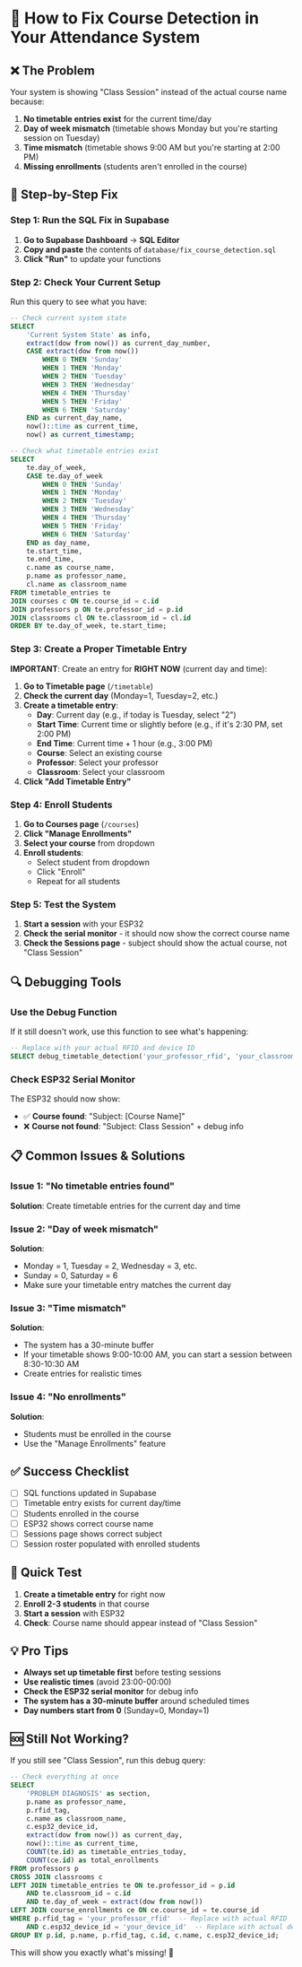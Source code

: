 # 🎯 How to Fix Course Detection in Your Attendance System

## **❌ The Problem**
Your system is showing "Class Session" instead of the actual course name because:
1. **No timetable entries exist** for the current time/day
2. **Day of week mismatch** (timetable shows Monday but you're starting session on Tuesday)
3. **Time mismatch** (timetable shows 9:00 AM but you're starting at 2:00 PM)
4. **Missing enrollments** (students aren't enrolled in the course)

## **🔧 Step-by-Step Fix**

### **Step 1: Run the SQL Fix in Supabase**
1. **Go to Supabase Dashboard** → **SQL Editor**
2. **Copy and paste** the contents of `database/fix_course_detection.sql`
3. **Click "Run"** to update your functions

### **Step 2: Check Your Current Setup**
Run this query to see what you have:

```sql
-- Check current system state
SELECT 
    'Current System State' as info,
    extract(dow from now()) as current_day_number,
    CASE extract(dow from now())
        WHEN 0 THEN 'Sunday'
        WHEN 1 THEN 'Monday'
        WHEN 2 THEN 'Tuesday'
        WHEN 3 THEN 'Wednesday'
        WHEN 4 THEN 'Thursday'
        WHEN 5 THEN 'Friday'
        WHEN 6 THEN 'Saturday'
    END as current_day_name,
    now()::time as current_time,
    now() as current_timestamp;

-- Check what timetable entries exist
SELECT 
    te.day_of_week,
    CASE te.day_of_week
        WHEN 0 THEN 'Sunday'
        WHEN 1 THEN 'Monday'
        WHEN 2 THEN 'Tuesday'
        WHEN 3 THEN 'Wednesday'
        WHEN 4 THEN 'Thursday'
        WHEN 5 THEN 'Friday'
        WHEN 6 THEN 'Saturday'
    END as day_name,
    te.start_time,
    te.end_time,
    c.name as course_name,
    p.name as professor_name,
    cl.name as classroom_name
FROM timetable_entries te
JOIN courses c ON te.course_id = c.id
JOIN professors p ON te.professor_id = p.id
JOIN classrooms cl ON te.classroom_id = cl.id
ORDER BY te.day_of_week, te.start_time;
```

### **Step 3: Create a Proper Timetable Entry**
**IMPORTANT**: Create an entry for **RIGHT NOW** (current day and time):

1. **Go to Timetable page** (`/timetable`)
2. **Check the current day** (Monday=1, Tuesday=2, etc.)
3. **Create a timetable entry**:
   - **Day**: Current day (e.g., if today is Tuesday, select "2")
   - **Start Time**: Current time or slightly before (e.g., if it's 2:30 PM, set 2:00 PM)
   - **End Time**: Current time + 1 hour (e.g., 3:00 PM)
   - **Course**: Select an existing course
   - **Professor**: Select your professor
   - **Classroom**: Select your classroom
4. **Click "Add Timetable Entry"**

### **Step 4: Enroll Students**
1. **Go to Courses page** (`/courses`)
2. **Click "Manage Enrollments"**
3. **Select your course** from dropdown
4. **Enroll students**:
   - Select student from dropdown
   - Click "Enroll"
   - Repeat for all students

### **Step 5: Test the System**
1. **Start a session** with your ESP32
2. **Check the serial monitor** - it should now show the correct course name
3. **Check the Sessions page** - subject should show the actual course, not "Class Session"

## **🔍 Debugging Tools**

### **Use the Debug Function**
If it still doesn't work, use this function to see what's happening:

```sql
-- Replace with your actual RFID and device ID
SELECT debug_timetable_detection('your_professor_rfid', 'your_classroom_device_id');
```

### **Check ESP32 Serial Monitor**
The ESP32 should now show:
- ✅ **Course found**: "Subject: [Course Name]"
- ❌ **Course not found**: "Subject: Class Session" + debug info

## **📋 Common Issues & Solutions**

### **Issue 1: "No timetable entries found"**
**Solution**: Create timetable entries for the current day and time

### **Issue 2: "Day of week mismatch"**
**Solution**: 
- Monday = 1, Tuesday = 2, Wednesday = 3, etc.
- Sunday = 0, Saturday = 6
- Make sure your timetable entry matches the current day

### **Issue 3: "Time mismatch"**
**Solution**: 
- The system has a 30-minute buffer
- If your timetable shows 9:00-10:00 AM, you can start a session between 8:30-10:30 AM
- Create entries for realistic times

### **Issue 4: "No enrollments"**
**Solution**: 
- Students must be enrolled in the course
- Use the "Manage Enrollments" feature

## **✅ Success Checklist**

- [ ] SQL functions updated in Supabase
- [ ] Timetable entry exists for current day/time
- [ ] Students enrolled in the course
- [ ] ESP32 shows correct course name
- [ ] Sessions page shows correct subject
- [ ] Session roster populated with enrolled students

## **🚀 Quick Test**

1. **Create a timetable entry** for right now
2. **Enroll 2-3 students** in that course
3. **Start a session** with ESP32
4. **Check**: Course name should appear instead of "Class Session"

## **💡 Pro Tips**

- **Always set up timetable first** before testing sessions
- **Use realistic times** (avoid 23:00-00:00)
- **Check the ESP32 serial monitor** for debug info
- **The system has a 30-minute buffer** around scheduled times
- **Day numbers start from 0** (Sunday=0, Monday=1)

## **🆘 Still Not Working?**

If you still see "Class Session", run this debug query:

```sql
-- Check everything at once
SELECT 
    'PROBLEM DIAGNOSIS' as section,
    p.name as professor_name,
    p.rfid_tag,
    c.name as classroom_name,
    c.esp32_device_id,
    extract(dow from now()) as current_day,
    now()::time as current_time,
    COUNT(te.id) as timetable_entries_today,
    COUNT(ce.id) as total_enrollments
FROM professors p
CROSS JOIN classrooms c
LEFT JOIN timetable_entries te ON te.professor_id = p.id 
    AND te.classroom_id = c.id 
    AND te.day_of_week = extract(dow from now())
LEFT JOIN course_enrollments ce ON ce.course_id = te.course_id
WHERE p.rfid_tag = 'your_professor_rfid'  -- Replace with actual RFID
    AND c.esp32_device_id = 'your_device_id'  -- Replace with actual device ID
GROUP BY p.id, p.name, p.rfid_tag, c.id, c.name, c.esp32_device_id;
```

This will show you exactly what's missing! 🎯
